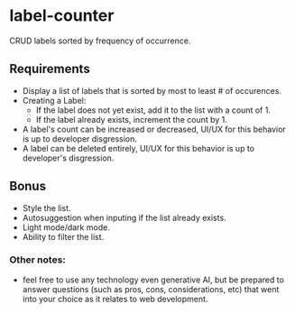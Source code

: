 # label-counter
CRUD labels sorted by frequency of occurrence.

## Requirements
- Display a list of labels that is sorted by most to least # of occurences.
- Creating a Label:
  - If the label does not yet exist, add it to the list with a count of 1.
  - If the label already exists, increment the count by 1.
- A label's count can be increased or decreased, UI/UX for this behavior is up to developer disgression.
- A label can be deleted entirely, UI/UX for this behavior is up to developer's disgression.

## Bonus
- Style the list.
- Autosuggestion when inputing if the list already exists.
- Light mode/dark mode.
- Ability to filter the list.


### Other notes:
- feel free to use any technology even generative AI, but be prepared to answer questions (such as pros, cons, considerations, etc) that went into your choice as it relates to web development.
